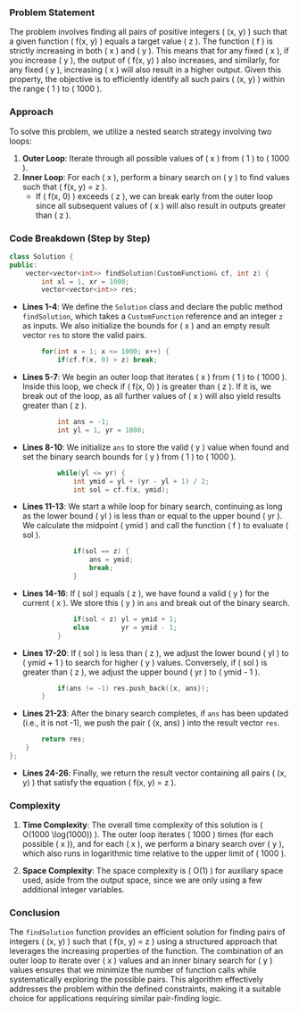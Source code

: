 

### Problem Statement
The problem involves finding all pairs of positive integers \( (x, y) \) such that a given function \( f(x, y) \) equals a target value \( z \). The function \( f \) is strictly increasing in both \( x \) and \( y \). This means that for any fixed \( x \), if you increase \( y \), the output of \( f(x, y) \) also increases, and similarly, for any fixed \( y \), increasing \( x \) will also result in a higher output. Given this property, the objective is to efficiently identify all such pairs \( (x, y) \) within the range \( 1 \) to \( 1000 \).

### Approach
To solve this problem, we utilize a nested search strategy involving two loops:
1. **Outer Loop**: Iterate through all possible values of \( x \) from \( 1 \) to \( 1000 \).
2. **Inner Loop**: For each \( x \), perform a binary search on \( y \) to find values such that \( f(x, y) = z \).
   - If \( f(x, 0) \) exceeds \( z \), we can break early from the outer loop since all subsequent values of \( x \) will also result in outputs greater than \( z \).

### Code Breakdown (Step by Step)

```cpp
class Solution {
public:
    vector<vector<int>> findSolution(CustomFunction& cf, int z) {
        int xl = 1, xr = 1000;
        vector<vector<int>> res;
```
- **Lines 1-4**: We define the `Solution` class and declare the public method `findSolution`, which takes a `CustomFunction` reference and an integer `z` as inputs. We also initialize the bounds for \( x \) and an empty result vector `res` to store the valid pairs.

```cpp
        for(int x = 1; x <= 1000; x++) {
            if(cf.f(x, 0) > z) break;
```
- **Lines 5-7**: We begin an outer loop that iterates \( x \) from \( 1 \) to \( 1000 \). Inside this loop, we check if \( f(x, 0) \) is greater than \( z \). If it is, we break out of the loop, as all further values of \( x \) will also yield results greater than \( z \).

```cpp
            int ans = -1;
            int yl = 1, yr = 1000;            
```
- **Lines 8-10**: We initialize `ans` to store the valid \( y \) value when found and set the binary search bounds for \( y \) from \( 1 \) to \( 1000 \).

```cpp
            while(yl <= yr) {
                int ymid = yl + (yr - yl + 1) / 2;
                int sol = cf.f(x, ymid);
```
- **Lines 11-13**: We start a while loop for binary search, continuing as long as the lower bound \( yl \) is less than or equal to the upper bound \( yr \). We calculate the midpoint \( ymid \) and call the function \( f \) to evaluate \( sol \).

```cpp
                if(sol == z) {
                    ans = ymid;
                    break;
                }
```
- **Lines 14-16**: If \( sol \) equals \( z \), we have found a valid \( y \) for the current \( x \). We store this \( y \) in `ans` and break out of the binary search.

```cpp
                if(sol < z) yl = ymid + 1;
                else        yr = ymid - 1;
            }
```
- **Lines 17-20**: If \( sol \) is less than \( z \), we adjust the lower bound \( yl \) to \( ymid + 1 \) to search for higher \( y \) values. Conversely, if \( sol \) is greater than \( z \), we adjust the upper bound \( yr \) to \( ymid - 1 \).

```cpp
            if(ans != -1) res.push_back({x, ans});
        }
```
- **Lines 21-23**: After the binary search completes, if `ans` has been updated (i.e., it is not -1), we push the pair \( (x, ans) \) into the result vector `res`.

```cpp
        return res;
    }
};
```
- **Lines 24-26**: Finally, we return the result vector containing all pairs \( (x, y) \) that satisfy the equation \( f(x, y) = z \).

### Complexity
1. **Time Complexity**: The overall time complexity of this solution is \( O(1000 \log(1000)) \). The outer loop iterates \( 1000 \) times (for each possible \( x \)), and for each \( x \), we perform a binary search over \( y \), which also runs in logarithmic time relative to the upper limit of \( 1000 \).

2. **Space Complexity**: The space complexity is \( O(1) \) for auxiliary space used, aside from the output space, since we are only using a few additional integer variables.

### Conclusion
The `findSolution` function provides an efficient solution for finding pairs of integers \( (x, y) \) such that \( f(x, y) = z \) using a structured approach that leverages the increasing properties of the function. The combination of an outer loop to iterate over \( x \) values and an inner binary search for \( y \) values ensures that we minimize the number of function calls while systematically exploring the possible pairs. This algorithm effectively addresses the problem within the defined constraints, making it a suitable choice for applications requiring similar pair-finding logic.